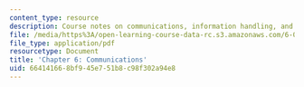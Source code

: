 ```yaml
---
content_type: resource
description: Course notes on communications, information handling, and channel capacity.
file: /media/https%3A/open-learning-course-data-rc.s3.amazonaws.com/6-050j-information-and-entropy-spring-2008/664141668bf945e751b8c98f302a94e8_MIT6_050JS08_chapter6.pdf
file_type: application/pdf
resourcetype: Document
title: 'Chapter 6: Communications'
uid: 66414166-8bf9-45e7-51b8-c98f302a94e8
---
```

